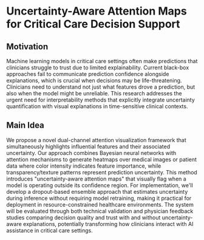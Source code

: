 # Uncertainty-Aware Attention Maps for Critical Care Decision Support

## Motivation
Machine learning models in critical care settings often make predictions that clinicians struggle to trust due to limited explainability. Current black-box approaches fail to communicate prediction confidence alongside explanations, which is crucial when decisions may be life-threatening. Clinicians need to understand not just what features drove a prediction, but also when the model might be unreliable. This research addresses the urgent need for interpretability methods that explicitly integrate uncertainty quantification with visual explanations in time-sensitive clinical contexts.

## Main Idea
We propose a novel dual-channel attention visualization framework that simultaneously highlights influential features and their associated uncertainty. Our approach combines Bayesian neural networks with attention mechanisms to generate heatmaps over medical images or patient data where color intensity indicates feature importance, while transparency/texture patterns represent prediction uncertainty. This method introduces "uncertainty-aware attention maps" that visually flag when a model is operating outside its confidence region. For implementation, we'll develop a dropout-based ensemble approach that estimates uncertainty during inference without requiring model retraining, making it practical for deployment in resource-constrained healthcare environments. The system will be evaluated through both technical validation and physician feedback studies comparing decision quality and trust with and without uncertainty-aware explanations, potentially transforming how clinicians interact with AI assistance in critical care settings.